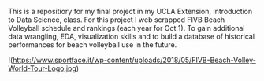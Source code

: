 This is a repositiory for my final project in my UCLA Extension, Introduction to Data Science, class.
For this project I web scrapped FIVB Beach Volleyball schedule and rankings (each year for Oct 1). To gain additional data wrangling, EDA, visualization skills and to build a database of historical performances for beach volleyball use in the future.

!(https://www.sportface.it/wp-content/uploads/2018/05/FIVB-Beach-Volley-World-Tour-Logo.jpg)
